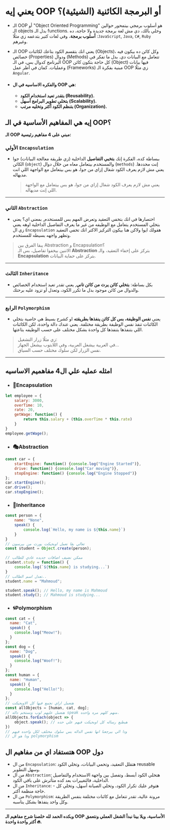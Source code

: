 # يعني إيه OOP أو البرمجة الكائنية (الشيئية)؟
- الـ OOP أو "Object Oriented Programming" هو أسلوب برمجي بيتمحور حوالين الـ objects بدل الـ functions. وخلي بالك، دي مش لغة برمجة جديدة ولا حاجة، ده **أسلوب برمجة**، وفي لغات كتير بتدعمه زي مثلًا :`JavaScript`, `Java`, `C#`, `Ruby` وغيرهم.
- الـ OOP يعني انك بتقسم الكود بتاعك لكائنات (Objects)، وكل كائن ده بيكون فيه خصائص (Properties) ودوال (Methods) تتعامل مع البيانات دي. بدل ما تفكر في البرنامج كدوال بس، في الـ OOP كل حاجة بتكون كائن (Object) فيها بيانات وعمليات.
كمان في أطر عمل (Frameworks) مبنية بفكرة الـ OOP زي مثلًا `Angular`.

- #### **والفكره الاساسيه في ال OOP هي:**
	- **بتقدر تعيد استخدام الكود (Reusability).**
	- **بتخلي تطوير البرامج أسهل (Scalability).**
	- **بتنظم الكود أكتر وتخليه مرتب (Organization).**

## إيه هي المفاهيم الأساسية في الـ OOP؟ 

**الـ OOP مبني على 4 مفاهيم رئيسية:**

### الأولي `Encapsulation`
*  ببساطة كده، الفكرة إنك **بتخبي التفاصيل** الداخلية (زي طريقة معالجة البيانات) جوا الكائن (`object`) والمستخدم بيتعامل معاه من خلال دوال (`methods`) إنت محددها. يعني مش لازم يعرف الكود شغال إزاي من جوا، هو بس بيتعامل مع الواجهة اللي انت مديهاله.	
	> يعني مش لازم يعرف الكود شغال إزاي من جوا، هو بس بيتعامل مع الواجهة اللي إنت مديهاله.

---

### الثاني `Abstraction`
*  اختصارها في انك بتخفي التعقيد وتعرض المهم بس للمستخدم, بمعني اي؟ يعني بتخلي المستخدم يتعامل مع الوظيفه من غير ما يعرف التفاصيل الداخلية اوهه يعني زي ال `Encapsulation` هقولك ايوا ولاكن  هنا بيكون التركيز الاكتر انك تخفي التعقيد وتظهر واجهه بسيطه للمستخدم.
> يبقا الفرق بين Abstraction و Encapsulation؟  
> الاتنين بيخفوا تفاصيل، بس الـ **Abstraction** بتركز على إخفاء التعقيد، والـ **Encapsulation** بتركز على حماية البيانات.

---

### الثالث `Inheritance`
* بكل بساطة: **بتخلي كائن يرث من كائن تاني**, يعني تقدر تعيد استخدام الخصائص والدوال من كائن موجود بدل ما تكرر الكود، وتعدل أو تزود عليه برحتك.

---

### الرابع `Polymorphism`
* يعني **نفس الوظيفة، بس كل كائن ينفذها بطريقته** او كشرح بسيط هي خاصية بتخلي الكائنات تنفذ نفس الوظيفة بطريقة مختلفة. يعني عندك دالة واحدة، لكن الكائنات اللي بتنفذها بتنفذها كل واحدة بشكل مختلف على حسب الوظيفه بتاعتها.

> زي مثلًا زرار التشغيل:  
> في العربية بيشغل العربية، وفي اللابتوب بيشغل الجهاز...  
> نفس الزرار لكن سلوك مختلف حسب السياق.

---

## امثله عمليه علي ال4 مفاهميم الاساسيه
- ### 🔐Encapsulation
```js
let employee = {
	salary: 3000,
	overTime: 10,
	rate: 20,
	getWage: function() {
		return this.salary + (this.overTime * this.rate)
	}
}
employee.getWage();
```
- ### 🎭Abstraction
```js
const car = {
	startEngine: function() {console.log("Engine Started")},
	drive: function() {console.log("Car moving")},
	stopEngine: function() {console.log("Engine Stopped")}
};
car.startEngine();
car.drive();
car.stopEngine();
```
- ### 🧬Inheritance
```js
const person = {
	name: "None",
	speak() {
		console.log(`Hello, my name is ${this.name}`)
	}
}
// تعالي بقا نعمل اوبجيكت يورث من بيرسون
const student = Object.create(person);

// ممكن نضيف اضافات جديده عادي للطالب
student.study = function() {
	console.log(`${this.name} is studying...`)
}
// تعدل اسم الطالب..
student.name = "Mahmoud";

student.speak(); // Hello, my name is Mahmoud
student.study(); // Mahmoud is studying...
```
- ### 🌀Polymorphism
```js
const cat = {
  name: "Cat",
  speak() {
  	console.log("Meow!");
  }
};
const dog = {
  name: "Dog",
  speak() {
    console.log("Woof!");
  }
};
const human = {
  name: "Human",
  speak() {
    console.log("Hello!");
  }
};
// هنعمل اراي نجمع فيها كل الاوبجيكت
const allObjects = [human, cat, dog];
// هنعمل عليهم لوب ونستخم داله speak منهم كلهم مره واحده.
allObjects.forEach(object => {
	object.speak(); // هيطبع رساله كل اوبجيكت فيهم علي حده
})
// ودا الي بيرجعنا انها نفس الداله بس سلوك مختلف لكل واحده فيهم
// ودا هو ال polymorphism
```
## هتستفاد اي من مفاهيم ال OOP دول
- من ال `Encapsulation`: هتقلل التعقيد، وتحمي البيانات، وتخلي الكود reusable وسهل التطوير.
- من ال `Abstraction`: هتخلي الكود أبسط، وتفصل بين واجهة الاستخدام والتفاصيل الداخلية، فالتغييرات بعد كده متأثرش على باقي الكود.
- من ال `Inheritance`: - هتوفر عليك تكرار الكود، وتخلي الصيانة أسهل، وتخلي كل حاجة منظمة أكتر.
- من ال `Polymorphism`: مرونة عالية، تقدر تتعامل مع كائنات مختلفة بنفس الطريقة وكل واحد ينفذها بشكل يناسبه.

---

**وبكده الحمد لله خلصنا شرح مفاهيم الـ OOP الأساسية،**
**ويلا بينا نبدأ الشغل العملي ونتعمق أكتر واحدة واحدة 🔥.**
